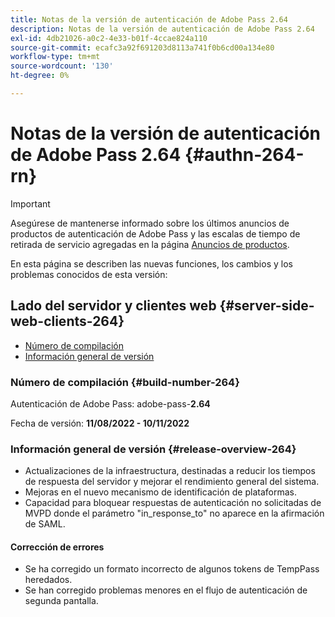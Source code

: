 ```yaml
---
title: Notas de la versión de autenticación de Adobe Pass 2.64
description: Notas de la versión de autenticación de Adobe Pass 2.64
exl-id: 4db21026-a0c2-4e33-b01f-4ccae824a110
source-git-commit: ecafc3a92f691203d8113a741f0b6cd00a134e80
workflow-type: tm+mt
source-wordcount: '130'
ht-degree: 0%

---
```


# Notas de la versión de autenticación de Adobe Pass 2.64 {#authn-264-rn}

>[!IMPORTANT]
>
> Asegúrese de mantenerse informado sobre los últimos anuncios de productos de autenticación de Adobe Pass y las escalas de tiempo de retirada de servicio agregadas en la página [Anuncios de productos](/help/authentication/product-announcements.md).

En esta página se describen las nuevas funciones, los cambios y los problemas conocidos de esta versión:

## Lado del servidor y clientes web {#server-side-web-clients-264}

* [Número de compilación](#build-number-264)
* [Información general de versión](#release-overview-264)

### Número de compilación {#build-number-264}

Autenticación de Adobe Pass: adobe-pass-**2.64**

Fecha de versión: **11/08/2022 - 10/11/2022**

### Información general de versión {#release-overview-264}

* Actualizaciones de la infraestructura, destinadas a reducir los tiempos de respuesta del servidor y mejorar el rendimiento general del sistema.
* Mejoras en el nuevo mecanismo de identificación de plataformas.
* Capacidad para bloquear respuestas de autenticación no solicitadas de MVPD donde el parámetro &quot;in_response_to&quot; no aparece en la afirmación de SAML.

#### Corrección de errores

* Se ha corregido un formato incorrecto de algunos tokens de TempPass heredados.
* Se han corregido problemas menores en el flujo de autenticación de segunda pantalla.
